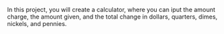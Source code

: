 In this project, you will create a calculator, where you can iput the amount charge, the amount given, and the total change in dollars, quarters, dimes,  nickels, and pennies.